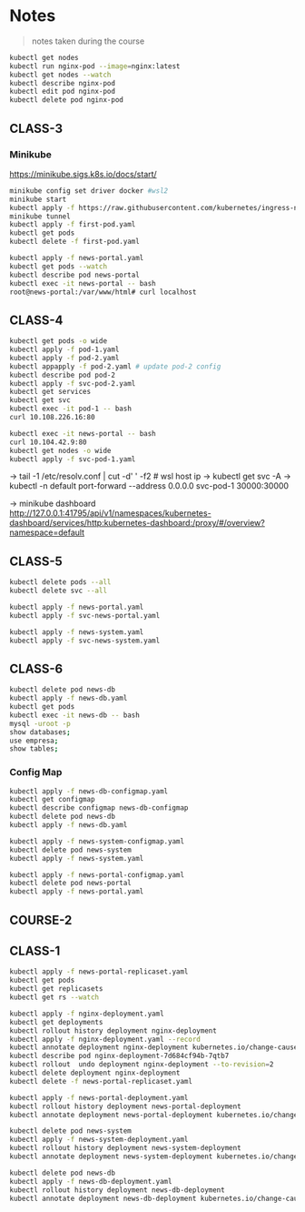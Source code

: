 # Notes

> notes taken during the course

<!-- https://gitignore.io -->
<!-- https://github.com/github/gitignore -->

```sh
kubectl get nodes
kubectl run nginx-pod --image=nginx:latest
kubectl get nodes --watch
kubectl describe nginx-pod
kubectl edit pod nginx-pod
kubectl delete pod nginx-pod
```

## CLASS-3

### Minikube

https://minikube.sigs.k8s.io/docs/start/

```sh
minikube config set driver docker #wsl2
minikube start
kubectl apply -f https://raw.githubusercontent.com/kubernetes/ingress-nginx/controller-v0.44.0/deploy/static/provider/cloud/deploy.yaml
minikube tunnel
kubectl apply -f first-pod.yaml
kubectl get pods
kubectl delete -f first-pod.yaml
```

```sh
kubectl apply -f news-portal.yaml
kubectl get pods --watch
kubectl describe pod news-portal
kubectl exec -it news-portal -- bash
root@news-portal:/var/www/html# curl localhost
```

## CLASS-4

```sh
kubectl get pods -o wide
kubectl apply -f pod-1.yaml
kubectl apply -f pod-2.yaml
kubectl appapply -f pod-2.yaml # update pod-2 config
kubectl describe pod pod-2
kubectl apply -f svc-pod-2.yaml
kubectl get services
kubectl get svc
kubectl exec -it pod-1 -- bash
curl 10.108.226.16:80
```

```sh
kubectl exec -it news-portal -- bash
curl 10.104.42.9:80
kubectl get nodes -o wide
kubectl apply -f svc-pod-1.yaml
```

-> tail -1 /etc/resolv.conf | cut -d' ' -f2 # wsl host ip
-> kubectl get svc -A
-> kubectl -n default port-forward --address 0.0.0.0 svc-pod-1 30000:30000

-> minikube dashboard
http://127.0.0.1:41795/api/v1/namespaces/kubernetes-dashboard/services/http:kubernetes-dashboard:/proxy/#/overview?namespace=default

## CLASS-5

```sh
kubectl delete pods --all
kubectl delete svc --all
```

```sh
kubectl apply -f news-portal.yaml
kubectl apply -f svc-news-portal.yaml
```

```sh
kubectl apply -f news-system.yaml
kubectl apply -f svc-news-system.yaml
```

## CLASS-6

```sh
kubectl delete pod news-db
kubectl apply -f news-db.yaml
kubectl get pods
kubectl exec -it news-db -- bash
mysql -uroot -p
show databases;
use empresa;
show tables;
```

### Config Map

```sh
kubectl apply -f news-db-configmap.yaml
kubectl get configmap
kubectl describe configmap news-db-configmap
kubectl delete pod news-db
kubectl apply -f news-db.yaml
```

```sh
kubectl apply -f news-system-configmap.yaml
kubectl delete pod news-system
kubectl apply -f news-system.yaml
```

```sh
kubectl apply -f news-portal-configmap.yaml
kubectl delete pod news-portal
kubectl apply -f news-portal.yaml
```

## COURSE-2

## CLASS-1

```sh
kubectl apply -f news-portal-replicaset.yaml
kubectl get pods
kubectl get replicasets
kubectl get rs --watch
```

```sh
kubectl apply -f nginx-deployment.yaml
kubectl get deployments
kubectl rollout history deployment nginx-deployment
kubectl apply -f nginx-deployment.yaml --record
kubectl annotate deployment nginx-deployment kubernetes.io/change-cause="Set nginx with latest version"
kubectl describe pod nginx-deployment-7d684cf94b-7qtb7
kubectl rollout  undo deployment nginx-deployment --to-revision=2
kubectl delete deployment nginx-deployment
kubectl delete -f news-portal-replicaset.yaml
```

```sh
kubectl apply -f news-portal-deployment.yaml
kubectl rollout history deployment news-portal-deployment
kubectl annotate deployment news-portal-deployment kubernetes.io/change-cause="Set news portal with version 1"
```

```sh
kubectl delete pod news-system
kubectl apply -f news-system-deployment.yaml
kubectl rollout history deployment news-system-deployment
kubectl annotate deployment news-system-deployment kubernetes.io/change-cause="Set news system with version 1"
```

```sh
kubectl delete pod news-db
kubectl apply -f news-db-deployment.yaml
kubectl rollout history deployment news-db-deployment
kubectl annotate deployment news-db-deployment kubernetes.io/change-cause="Set news db with version 1"
```
